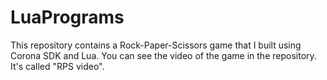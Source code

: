 # LuaPrograms
This repository contains a Rock-Paper-Scissors game that I built using Corona SDK and Lua. You can see the video of the game in the repository. It's called "RPS video".
